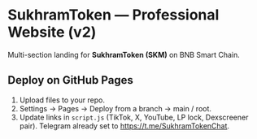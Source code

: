 # SukhramToken — Professional Website (v2)

Multi-section landing for **SukhramToken (SKM)** on BNB Smart Chain.

## Deploy on GitHub Pages
1. Upload files to your repo.
2. Settings → Pages → Deploy from a branch → main / root.
3. Update links in `script.js` (TikTok, X, YouTube, LP lock, Dexscreener pair). Telegram already set to https://t.me/SukhramTokenChat.
